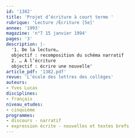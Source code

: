 ```yaml
---
id: '1382'
title: 'Projet d’écriture à court terme '
rubrique: 'Lecture /Écriture [5e]'
annee: '1993'
magazine: 'n°7 15 janvier 1994'
pages: '3'
description: |-
  '1. De la lecture…
  objectif : recomposition du schéma narratif
  2. … À l’écriture
  objectif : écrire une nouvelle'
article_pdf: '1382.pdf'
revue: 'L’école des lettres des collèges'
auteurs:
- Yves Lucas
disciplines:
- français
niveau_etudes:
- cinquième
programmes:
- discours - narratif
- expression écrite - nouvelles et textes brefs
---
```

